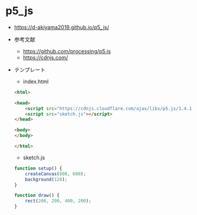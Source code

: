 # p5_js

- https://d-akiyama2019.github.io/p5_js/
- 参考文献
    - https://github.com/processing/p5.js 
    - https://cdnjs.com/

- テンプレート
    - index.html
    ```html
    <html>

    <head>
        <script src="https://cdnjs.cloudflare.com/ajax/libs/p5.js/1.4.1/p5.min.js"></script>
        <script src="sketch.js"></script>
    </head>

    <body>
    </body>

    </html>
    ```

    - sketch.js
    ```js
    function setup() {
        createCanvas(800, 600);
        background(128);
    }

    function draw() {
        rect(200, 200, 400, 200);
    }
    ```
